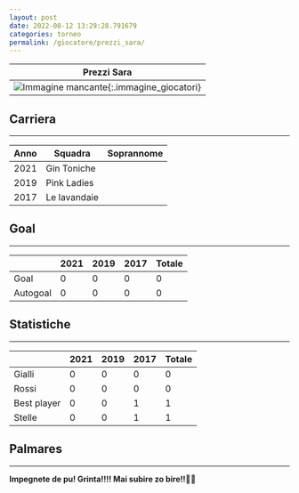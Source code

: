 ```yaml
---
layout: post
date: 2022-08-12 13:29:28.791679
categories: torneo
permalink: /giocatore/prezzi_sara/
---
```

<link rel='stylesheets' href='./../assets/giocatori.css'>

| Prezzi Sara |
|:-----:|
| ![Immagine mancante]('./../../assets/giocatori/prezzi_sara.png){:.immagine_giocatori} |


## Carriera
----

|Anno|Squadra|Soprannome|
|:---:|---|---|
|2021|Gin Toniche||
|2019|Pink Ladies||
|2017|Le lavandaie||


## Goal
----

| |2021|2019|2017| Totale |
|---|---|---|---|---|
|Goal|0|0|0|0|
|Autogoal|0|0|0|0|


## Statistiche
----

| |2021|2019|2017| Totale |
|---|---|---|---|---|
|Gialli|0|0|0|0|
|Rossi|0|0|0|0|
|Best player|0|0|1|1|
|Stelle|0|0|1|1|


## Palmares
----

**Impegnete de pu! Grinta!!!! Mai subire zo bire!!🍻🍻** 